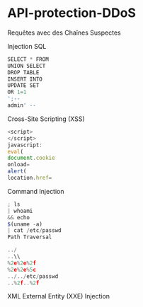 # API-protection-DDoS

Requêtes avec des Chaînes Suspectes

Injection SQL

```js
SELECT * FROM
UNION SELECT
DROP TABLE
INSERT INTO
UPDATE SET
OR 1=1
';--
admin' --

```



Cross-Site Scripting (XSS)

```js
<script>
</script>
javascript:
eval(
document.cookie
onload=
alert(
location.href=

```
Command Injection

```js
; ls
| whoami
&& echo
$(uname -a)
| cat /etc/passwd
Path Traversal

../
..\\
%2e%2e%2f
%2e%2e%5c
../../etc/passwd
..%2f..%2f

```


XML External Entity (XXE) Injection

<!DOCTYPE
ENTITY xxe SYSTEM
file:///
!ENTITY xxe SYSTEM
<!ENTITY % file SYSTEM
Local File Inclusion (LFI) / Remote File Inclusion (RFI)

php://input
file://
http://
../
/etc/passwd
../config.php

Remote Code Execution (RCE)

```js
system(
exec(
shell_exec(
passthru(
phpinfo()
```

Brute Force and Enumeration

```js
username=admin&password=
user=admin
password=
login=
auth_token=
id=1 UNION SELECT
```

HTTP Header Injection
```js
Host: example.com
X-Forwarded-For:
Referer:
Content-Length:
Transfer-Encoding: chunked
```

Denial of Service (DoS)
```js
GET /? (extremely large number of parameters)
POST / (with excessively large payloads)
X-Requested-With: XMLHttpRequest (with large volume)
```
